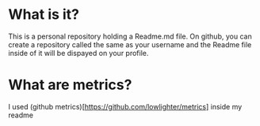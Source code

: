 # What is it?
This is a personal repository holding a Readme.md file. On github, you can create a repository called the same as your username and the Readme file inside of it will be dispayed on your profile.

# What are metrics?
I used (github metrics)[https://github.com/lowlighter/metrics] inside my readme
